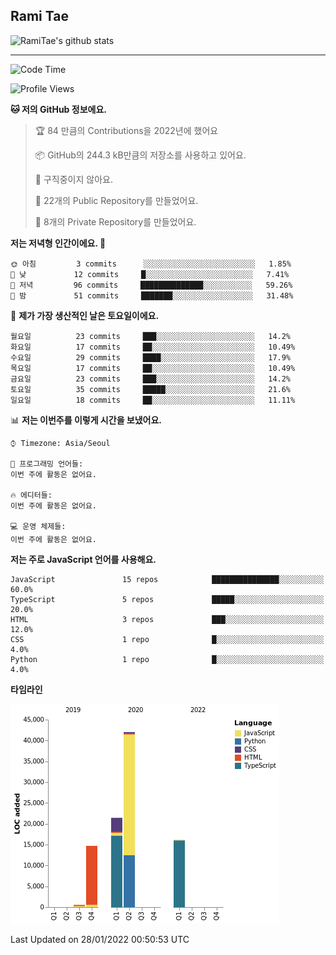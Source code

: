 ## Rami Tae

![RamiTae's github stats](https://github-readme-stats.vercel.app/api?username=RamiTae&show_icons=true&theme=tokyonight)

---
<!--START_SECTION:waka-->
![Code Time](http://img.shields.io/badge/Code%20Time-57%20mins-blue)

![Profile Views](http://img.shields.io/badge/Profile%20Views-25-blue)

**🐱 저의 GitHub 정보에요.** 

> 🏆 84 만큼의 Contributions을 2022년에 했어요
 > 
> 📦 GitHub의 244.3 kB만큼의 저장소를 사용하고 있어요. 
 > 
> 🚫 구직중이지 않아요.
 > 
> 📜 22개의 Public Repository를 만들었어요. 
 > 
> 🔑 8개의 Private Repository를 만들었어요.  
 > 
**저는 저녁형 인간이에요. 🦉** 

```text
🌞 아침         3 commits      ░░░░░░░░░░░░░░░░░░░░░░░░░   1.85% 
🌆 낮　         12 commits     █░░░░░░░░░░░░░░░░░░░░░░░░   7.41% 
🌃 저녁         96 commits     ██████████████░░░░░░░░░░░   59.26% 
🌙 밤　         51 commits     ███████░░░░░░░░░░░░░░░░░░   31.48%

```
📅 **제가 가장 생산적인 날은 토요일이에요.** 

```text
월요일          23 commits     ███░░░░░░░░░░░░░░░░░░░░░░   14.2% 
화요일          17 commits     ██░░░░░░░░░░░░░░░░░░░░░░░   10.49% 
수요일          29 commits     ████░░░░░░░░░░░░░░░░░░░░░   17.9% 
목요일          17 commits     ██░░░░░░░░░░░░░░░░░░░░░░░   10.49% 
금요일          23 commits     ███░░░░░░░░░░░░░░░░░░░░░░   14.2% 
토요일          35 commits     █████░░░░░░░░░░░░░░░░░░░░   21.6% 
일요일          18 commits     ██░░░░░░░░░░░░░░░░░░░░░░░   11.11%

```


📊 **저는 이번주를 이렇게 시간을 보냈어요.** 

```text
⌚︎ Timezone: Asia/Seoul

💬 프로그래밍 언어들: 
이번 주에 활동은 없어요.

🔥 에디터들: 
이번 주에 활동은 없어요.

💻 운영 체제들: 
이번 주에 활동은 없어요.

```

**저는 주로 JavaScript 언어를 사용해요.** 

```text
JavaScript               15 repos            ███████████████░░░░░░░░░░   60.0% 
TypeScript               5 repos             █████░░░░░░░░░░░░░░░░░░░░   20.0% 
HTML                     3 repos             ███░░░░░░░░░░░░░░░░░░░░░░   12.0% 
CSS                      1 repo              █░░░░░░░░░░░░░░░░░░░░░░░░   4.0% 
Python                   1 repo              █░░░░░░░░░░░░░░░░░░░░░░░░   4.0%

```


**타임라인**

![Chart not found](https://raw.githubusercontent.com/RamiTae/RamiTae/main/charts/bar_graph.png) 


 Last Updated on 28/01/2022 00:50:53 UTC
<!--END_SECTION:waka-->
